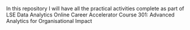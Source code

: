 In this repository I will have all the practical activities complete as part of LSE Data Analytics Online Career Accelerator Course 301: Advanced Analytics for Organisational Impact
